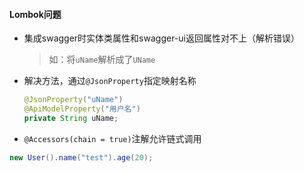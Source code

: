 #### Lombok问题

* 集成swagger时实体类属性和swagger-ui返回属性对不上（解析错误）

  > 如：将`uName`解析成了`UName`

* 解决方法，通过`@JsonProperty`指定映射名称

  ```java
  @JsonProperty("uName")
  @ApiModelProperty("用户名")
  private String uName;
  ```

 * `@Accessors(chain = true)`注解允许链式调用
 
 ```java
 new User().name("test").age(20);
 ```